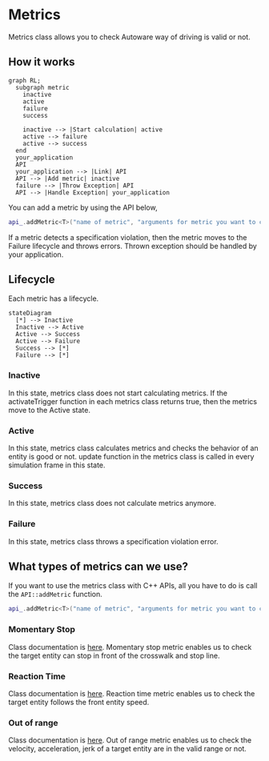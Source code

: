 # Metrics

Metrics class allows you to check Autoware way of driving is valid or not.

## How it works

```mermaid
graph RL;
  subgraph metric
    inactive
    active
    failure
    success

    inactive --> |Start calculation| active
    active --> failure
    active --> success
  end
  your_application
  API
  your_application --> |Link| API
  API --> |Add metric| inactive
  failure --> |Throw Exception| API
  API --> |Handle Exception| your_application
```

You can add a metric by using the API below,

```C++
api_.addMetric<T>("name of metric", "arguments for metric you want to check" ...);
```

If a metric detects a specification violation, then the metric moves to the Failure lifecycle and throws errors.
Thrown exception should be handled by your application.

## Lifecycle

Each metric has a lifecycle.

```mermaid
stateDiagram
  [*] --> Inactive
  Inactive --> Active
  Active --> Success
  Active --> Failure
  Success --> [*]
  Failure --> [*]
```

### Inactive

In this state, metrics class does not start calculating metrics.
If the activateTrigger function in each metrics class returns true, then the metrics move to the Active state.

### Active

In this state, metrics class calculates metrics and checks the behavior of an entity is good or not.
update function in the metrics class is called in every simulation frame in this state.

### Success

In this state, metrics class does not calculate metrics anymore.

### Failure

In this state, metrics class throws a specification violation error.

## What types of metrics can we use?

If you want to use the metrics class with C++ APIs, all you have to do is call the `API::addMetric` function.

```C++
api_.addMetric<T>("name of metric", "arguments for metric you want to check" ...);
```

### Momentary Stop

Class documentation is [here](https://tier4.github.io/scenario_simulator_v2-docs/package/traffic_simulator/markdown/Classes/classmetrics_1_1MomentaryStopMetric/).
Momentary stop metric enables us to check the target entity can stop in front of the crosswalk and stop line.

### Reaction Time

Class documentation is [here](https://tier4.github.io/scenario_simulator_v2-docs/package/traffic_simulator/markdown/Classes/classmetrics_1_1ReactionTimeMetric/).
Reaction time metric enables us to check the target entity follows the front entity speed.

### Out of range

Class documentation is [here](https://tier4.github.io/scenario_simulator_v2-docs/package/traffic_simulator/markdown/Classes/classmetrics_1_1OutOfRangeMetric/).
Out of range metric enables us to check the velocity, acceleration, jerk of a target entity are in the valid range or not.
